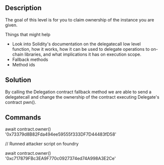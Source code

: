 ## Description

The goal of this level is for you to claim ownership of the instance you are given.

  Things that might help

- Look into Solidity's documentation on the delegatecall low level function, how it works, how it can be used to delegate operations to on-chain libraries, and what implications it has on execution scope.
- Fallback methods
- Method ids

## Solution

By calling the Delegation contract fallback method we are able to send a delegatecall and change the ownership of the contract executing Delegate's contract pwn(). 

## Commands

await contract.owner()
'0x73379d8B82Fda494ee59555f333DF7D44483fD58'

// Runned attacker script on foundry 

await contract.owner()
'0xc717879FBc3EA9F770c0927374ed74A998A3E2Ce'

